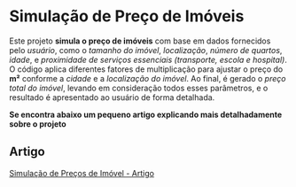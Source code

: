 # Simulação de Preço de Imóveis

Este projeto **simula o preço de imóveis** com base em dados fornecidos pelo *usuário*, como o *tamanho do imóvel*, *localização*, *número de quartos*, *idade*, e *proximidade de serviços essenciais (transporte, escola e hospital)*. O código aplica diferentes fatores de multiplicação para ajustar o preço do **m²** conforme a *cidade* e a *localização do imóvel*. Ao final, é gerado o *preço total do imóvel*, levando em consideração todos esses parâmetros, e o resultado é apresentado ao usuário de forma detalhada.

**Se encontra abaixo um pequeno artigo explicando mais detalhadamente sobre o projeto**

## Artigo
[Simulação de Preços de Imóvel - Artigo](https://drive.google.com/file/d/1NJqusPnwiir__ifJgm3Q5Bam-An8v9tN/view?usp=drive_link)
